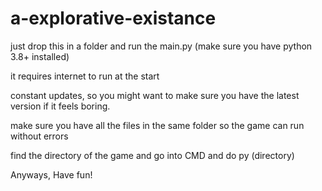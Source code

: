 # a-explorative-existance
just drop this in a folder and run the main.py (make sure you have python 3.8+ installed)

it requires internet to run at the start

constant updates, so you might want to make sure you have the latest version if it feels boring.

make sure you have all the files in the same folder so the game can run without errors

find the directory of the game and go into CMD and do py (directory)

Anyways, Have fun!
